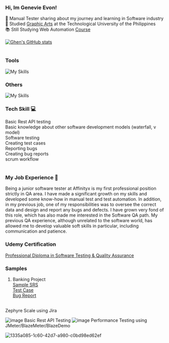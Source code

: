 ### Hi, Im Genevie Evon! 

:rocket: Manual Tester sharing about my journey and learning in Software industry<br/>
:school: Studied [Graphic Arts](https://www.tup.edu.ph/) at the Technological University of the Philippines<br/>
:books: Still Studying Web Automation [Course](https://www.udemy.com/)<br  />
<br  />
[![Ghen's GitHub stats](https://github-readme-stats.vercel.app/api?username=Ghenhart)](https://github.com/Ghenhart/github-readme-stats)<br  />
<br  />
### Tools
![My Skills](https://go-skill-icons.vercel.app/api/icons?i=jira,postman,trello,&perline=3)
### Others
![My Skills](https://go-skill-icons.vercel.app/api/icons?i=illustrator,photoshop,indesign,excel,powerpoint,&perline=3)
### Tech Skill :computer:
Basic Rest API testing<br/>
Basic knowledge about other software development models (waterfall, v model)<br/>
Software testing<br/>
Creating test cases<br/>
Reporting bugs<br/>
Creating bug reports<br/>
scrum workflow<br/>
<br  />
### My Job Experience :handbag:
Being a junior software tester at Affinityx is my first professional position strictly in QA area. I have made a significant growth on my skills and developed some know-how in manual test and test automation. In addition, in my previous job, one of my responsibilities was to oversee the correct data and design and report any bugs and defects. I have grown very fond of this role, which has also made me interested in the Software QA path. My previous QA experience, although unrelated to the software world, has allowed me to develop valuable soft skills in particular, including communication and patience.
<br  />
### Udemy Certification
[Professional Diploma in Software Testing & Quality Assurance](https://udemy-certificate.s3.amazonaws.com/pdf/UC-a4ebb973-1c91-422d-b9ce-fa2c808e6320.pdf)<br/>

### Samples
1. Banking Project<br/>
   [Sample SRS](https://docs.google.com/document/d/1zVTHDMHlAhHsaio9xdQwSQA9_-JCLqGiws-FH9kD2yA/edit)<br/>
   [Test Case](https://docs.google.com/spreadsheets/d/1oHxt4sJzZEiamMhpENSnQp03f7v9YQGDcv0wzor3vUg/edit?gid=1036213420#gid=1036213420)<br/>
   [Bug Report](https://docs.google.com/spreadsheets/d/1FHLrwyzIW95_ttV7VkNMiATEFBphv5Puj0xtrepIAbY/edit?gid=0#gid=0)<br/>
<br  />
Zephyre Scale using Jira

![image](https://github.com/Ghenhart/Ghenhart.github.io/assets/168949583/69316b21-da5f-4d58-b672-80a58767809d)
Basic Rest API Testing
![image](https://github.com/Ghenhart/Ghenhart.github.io/assets/168949583/a47f4aed-1347-410d-b8a7-125b5f52a49f)
Performance Testing using JMeter/BlazeMeter/BlazeDemo


   
![1335a085-1c60-42d7-a980-c0bd98ed62ef](https://github.com/Ghenhart/Ghenhart.github.io/assets/168949583/3fe76507-b770-4256-878b-e13596bc29f5)
